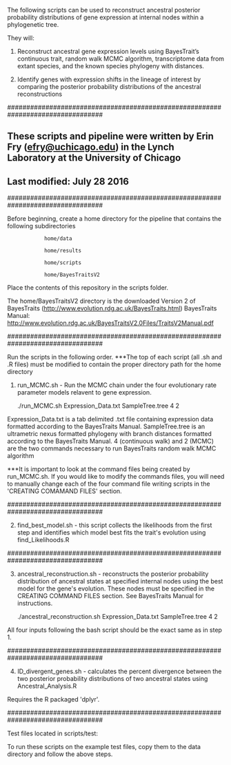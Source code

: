 The following scripts can be used to reconstruct ancestral posterior probability distributions of gene expression at internal nodes within a phylogenetic tree.

They will:

1) Reconstruct ancestral gene expression levels using BayesTrait’s continuous trait, random walk MCMC algorithm, transcriptome data from extant species, and the known species phylogeny with distances.

2) Identify genes with expression shifts in the lineage of interest by comparing the posterior probability distributions of the ancestral reconstructions

#################################################################################

## These scripts and pipeline were written by Erin Fry (efry@uchicago.edu) in the Lynch Laboratory at the University of Chicago
## Last modified: July 28 2016

#################################################################################

Before beginning, create a home directory for the pipeline that contains the following subdirectories

				home/data  		
				
				home/results
				
				home/scripts
				
				home/BayesTraitsV2
				
Place the contents of this repository in the scripts folder.

The home/BayesTraitsV2 directory is the downloaded Version 2 of BayesTraits (http://www.evolution.rdg.ac.uk/BayesTraits.html)
BayesTraits Manual: http://www.evolution.rdg.ac.uk/BayesTraitsV2.0Files/TraitsV2Manual.pdf

#################################################################################

Run the scripts in the following order. 
***The top of each script (all .sh and .R files) must be modified to contain the proper directory path for the home directory

1) run_MCMC.sh - Run the MCMC chain under the four evolutionary rate parameter models relavent to gene expression. 

   ./run_MCMC.sh Expression_Data.txt SampleTree.tree 4 2
   
Expression_Data.txt is a tab delimited .txt file containing expression data formatted according to the BayesTraits Manual.
SampleTree.tree is an ultrametric nexus formatted phylogeny with branch distances formatted according to the BayesTraits Manual.
4 (continuous walk) and 2 (MCMC) are the two commands necessary to run BayesTraits random walk MCMC algorithm

***It is important to look at the command files being created by run_MCMC.sh. If you would like to modify the commands files,
you will need to manually change each of the four command file writing scripts in the 'CREATING COMAMAND FILES' section.

#################################################################################

2) find_best_model.sh - this script collects the likelihoods from the first step and identifies which model best fits the trait's evolution using find_Likelihoods.R

#################################################################################

3) ancestral_reconstruction.sh - reconstructs the posterior probability distribution of ancestral states at specified internal nodes using the best model for the gene's evolution. 
   These nodes must be specified in the CREATING COMMAND FILES section. See BayesTraits Manual for instructions.
  
   ./ancestral_reconstruction.sh Expression_Data.txt SampleTree.tree 4 2
   
All four inputs following the bash script should be the exact same as in step 1.

#################################################################################

4) ID_divergent_genes.sh - calculates the percent divergence between the two posterior probability distributions of two ancestral states using Ancestral_Analysis.R

Requires the R packaged 'dplyr'.

#################################################################################

Test files located in scripts/test:

To run these scripts on the example test files, copy them to the data directory and follow the above steps.